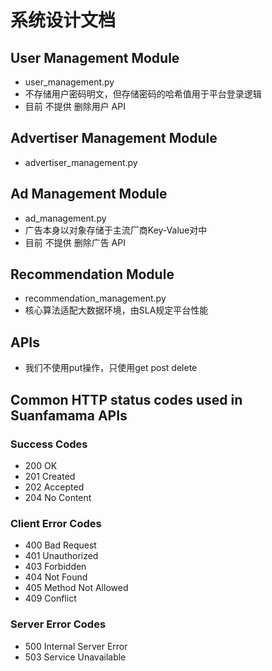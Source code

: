 # 系统设计文档
## User Management Module
* user_management.py
* 不存储用户密码明文，但存储密码的哈希值用于平台登录逻辑
* 目前 不提供 删除用户 API

## Advertiser Management Module
* advertiser_management.py

## Ad Management Module
* ad_management.py
* 广告本身以对象存储于主流厂商Key-Value对中
* 目前 不提供 删除广告 API

## Recommendation Module
* recommendation_management.py
* 核心算法适配大数据环境，由SLA规定平台性能

## APIs
* 我们不使用put操作，只使用get post delete

## Common HTTP status codes used in Suanfamama APIs
### Success Codes
* 200 OK
* 201 Created
* 202 Accepted
* 204 No Content
### Client Error Codes
* 400 Bad Request
* 401 Unauthorized
* 403 Forbidden
* 404 Not Found
* 405 Method Not Allowed
* 409 Conflict
### Server Error Codes
* 500 Internal Server Error
* 503 Service Unavailable
